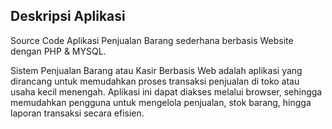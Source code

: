 ## Deskripsi Aplikasi 
Source Code Aplikasi Penjualan Barang sederhana berbasis Website dengan PHP & MYSQL.

Sistem Penjualan Barang atau Kasir Berbasis Web adalah aplikasi yang dirancang untuk memudahkan proses transaksi penjualan di toko atau usaha kecil menengah. Aplikasi ini dapat diakses melalui browser, sehingga memudahkan pengguna untuk mengelola penjualan, stok barang, hingga laporan transaksi secara efisien.
